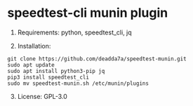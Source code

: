 # speedtest-cli munin plugin
1. Requirements:
python, speedtest_cli, jq

2. Installation:
```shell
git clone https://github.com/deadda7a/speedtest-munin.git
sudo apt update
sudo apt install python3-pip jq
pip3 install speedtest_cli
sudo mv speedtest-munin.sh /etc/munin/plugins
```

3. License:
GPL-3.0
